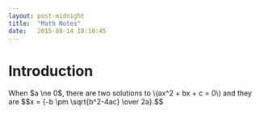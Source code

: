 ```yaml
---
layout: post-midnight
title:  "Math Notes"
date:   2015-08-14 18:10:45
---
```

<script type="text/javascript" src="../bower_components/MathJax/MathJax.js?config=TeX-AMS_HTML-full"></script>
# Introduction

<p>When $a \ne 0$, there are two solutions to \(ax^2 + bx + c = 0\) and they are
    $$x = {-b \pm \sqrt{b^2-4ac} \over 2a}.$$</p>